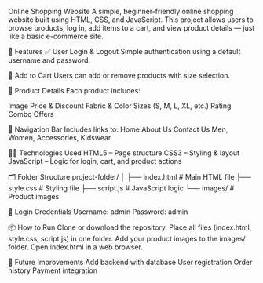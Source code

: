 Online Shopping Website
A simple, beginner-friendly online shopping website built using HTML, CSS, and JavaScript. This project allows users to browse products, log in, add items to a cart, and view product details — just like a basic e-commerce site.

🚀 Features
✅ User Login & Logout
Simple authentication using a default username and password.

🛒 Add to Cart
Users can add or remove products with size selection.

👕 Product Details
Each product includes:

Image
Price & Discount
Fabric & Color
Sizes (S, M, L, XL, etc.)
Rating
Combo Offers

🧭 Navigation Bar
Includes links to:
Home
About Us
Contact Us
Men, Women, Accessories, Kidswear

🧑‍💻 Technologies Used
HTML5 – Page structure
CSS3 – Styling & layout
JavaScript – Logic for login, cart, and product actions

🗂️ Folder Structure
project-folder/
│
├── index.html       # Main HTML file
├── style.css        # Styling file
├── script.js        # JavaScript logic
└── images/          # Product images

🔐 Login Credentials
Username: admin
Password: admin

📦 How to Run
Clone or download the repository.
Place all files (index.html, style.css, script.js) in one folder.
Add your product images to the images/ folder.
Open index.html in a web browser.

📌 Future Improvements
Add backend with database
User registration
Order history
Payment integration
